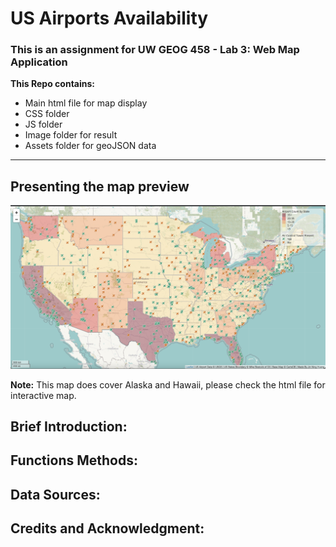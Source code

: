 # US Airports Availability 

### This is an assignment for UW GEOG 458 - Lab 3: Web Map Application

**This Repo contains:**
* Main html file for map display
* CSS folder 
* JS folder
* Image folder for result
* Assets folder for geoJSON data
____________________________________________________________________________________________________________________________________________________________________

## Presenting the map preview 

![!US Airports Map](img/preview.jpg)

**Note:** This map does cover Alaska and Hawaii, please check the html file for interactive map. 

## Brief Introduction:

## Functions Methods:

## Data Sources:

## Credits and Acknowledgment:
